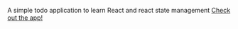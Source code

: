 A simple todo application to learn React and react state management
[Check out the app!](https://ashishbinu13.github.io/todo-react/)
